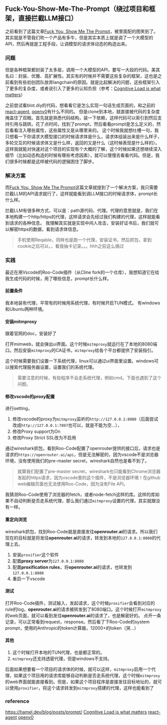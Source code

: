 ## Fuck-You-Show-Me-The-Prompt（绕过项目和框架，直接拦截LLM接口）
之前看到了这篇文章[Fuck You, Show Me The Prompt](https://hamel.dev/blog/posts/prompt/)，被里面配的图笑到了。
其实就是不管我们吹一个产品有多牛，但是其实本质上就是调了一个大模型的API，然后再就是工程手段，让调模型的请求体动态的构造出来。

### 问题
但是各种框架都封装了太多层，调用一个大模型的API，要写一大段的代码。美其名曰：封装、优雅、高扩展性。其实有的时候并不需要这些复杂的框架，这也是之前看到有些初创团队放弃langchain的原因。就是比起解决的问题，这些框架引入了更多的复杂度，或者说引入了更多的认知负担（参考：[Cognitive Load is what matters](https://github.com/zakirullin/cognitive-load)）

之前尝试看blot.diy的代码，想看看它是怎么实现一句话生成页面的，和之前的[react-agent](https://github.com/eylonmiz/react-agent), [openv0](https://github.com/raidendotai/openv0)有什么不同的。
但是clone到本地，就直接被代码的复杂度掩盖住了双眼。首先就是熟悉代码结构，装一下依赖，这样代码可以索引到然后支持引用与跳转。花了点时间，找到了prompt，然后看看prompt是怎么定义的，然后看看注入哪些属性，这些属性又是从哪里来的。
这个时候我就想吐槽一句，我只想看一下你请求大模型接口的时候请求体是什么，请求体组装出来是什么样子，多轮交互的时候请求体又是什么样，返回的又是什么（这时候表现是什么样的）。这样我就能对快速对这个项目的实现有个大概的了解，这个时候如果还想继续深入细节（比如动态构造的时候有哪些考虑因素），就可以慢慢去看看代码。但是，我们很多时候都是这样被代码的逻辑困住了脚步。

### 解决方案
而[Fuck You, Show Me The Prompt](https://hamel.dev/blog/posts/prompt/)这篇文章就提到了一个解决方案，我只需要拦截LLM的API请求就行了，这样就能看到调LLM接口的时候请求体，prompt长什么样。

拦截LLM有很多种方式，可以是：path源代码、代理。代理的意思就是，我们在本地构建一个http/https的代理，这样请求会先经过我们构建的代理，这样就能看到请求的各种信息。
我理解其实就是实现中间人攻击，安装好证书后，我们就可以解密https的数据，看到请求体信息。
> 手机使用Reqable，同样也是跑一个代理，安装证书，然后抓包，拿到cookie之后可以，，看我抽卡记录。。。hhh之前这么搞过

### 实践
最近在用Vscode的Roo-Code插件（从Cline fork的一个仓库），我想知道它在给我生成代码的时候，用了哪些信息，prompt长什么样。

#### 前置条件
我本地装有代理，平常有的时候用系统代理，有时候开启TUN模式。
有windows和Ubuntu两种环境。

#### 安装mitmproxy
跟着官网的doc，安装好了

打开mimweb，就会弹出ui界面。这个时候`mitmproxy`就运行在了本地的8080端口。然后安装`mitmproxy`的CA证书，`mitmproxy`给各个平台都提供了安装指引。

这个时候需要我们设置一下系统代理，linux可以通过ui界面里设置。windows可以搜索代理服务器设置，设置我们的系统代理。
> 需要注意的时候，有些程序不会走系统代理，例如cmd。下面也遇到了这个问题。

#### 修改vscode的proxy配置
进行setting，
1. 修改vscode的proxy为`mitmproxy`监听的`http://127.0.0.1:8080`（后面尝试改成`http://127.0.0.1:7897`也可以，就是不能为空...），
2. 修改Proxy support为On
3. 修改Proxy Strict SSL改为不启用

通过wireshark抓包，看到Roo-Code配置了openrouter提供的接口后，请求也是请求的`https://openrouter.ai/api`，但是无法解密的，因为vscode不是浏览器环境，没有使用我们的pre-master secret，wireshark自然也是看不到了。
> 就算我们配置了pre-master secret，wireshark也只能看到Chrome浏览器发起的https请求，因为vscode里的这个插件，不是浏览器环境！在github web编辑页面也无法使用Roo-Code，因为没有File API。

我猜测Roo-Code使用了浏览器的fetch，或者node-fetch这样的库。这样的库如果不自动判断是否走系统代理，那么我们通过`mitmproxy`设置的代理，其实就跟没有一样。

#### 重定向浏览
wireshark抓包，找到Roo-Code就是直接发往**openrouter.ai**的请求。所以我们现在的目标就是将发往**openrouter.ai**的请求，转发到本地的`127.0.0.1:8080`的代理上去。
1. 安装`proxifier`这个软件
2. 配置**proxy server**为`127.0.0.1:8080`
3. 配置**proxification rules**，将**openrouter.ai**的请求，也转发到`127.0.0.1:8080`
4. 重启一下vscode

#### 测试
打开Roo-Code插件，测试输入，发起请求，这个时候`proxifier`会看到对应的rule的log，**openrouter.ai**的请求被转发到了8080端口。这个时候打开`mitmproxy`的web页面，就可以看到发往**openrouter.ai**的请求了，也是解密好的。
点开一条记录，可以正常看到request，response。然后看了下Roo-Code的system prompt，使用的Anthropic的token计算器，12000+的token（哭...）

#### 其他
1. 这个时候打开本地的TUN代理，也是都正常的。
2. `mitmproxy`还支持透密代理，但是windows不支持。


后面如果想要看一个项目的请求体的时候，就可以这样，`mitmproxy`启用一个代理，如果这个项目用的请求库能够自动判断是否走系统代理，这个时候`mitmproxy`的web界面就能直接看到。但是，如果这个项目程序是直接发往目标地址的，就可以使用`proxifier`，将这个请求转发到`mitmproxy`搭建的代理，这样也能看到了

### reference
https://hamel.dev/blog/posts/prompt/
[Cognitive Load is what matters](https://github.com/zakirullin/cognitive-load)
[react-agent](https://github.com/eylonmiz/react-agent)
[openv0](https://github.com/raidendotai/openv0)
